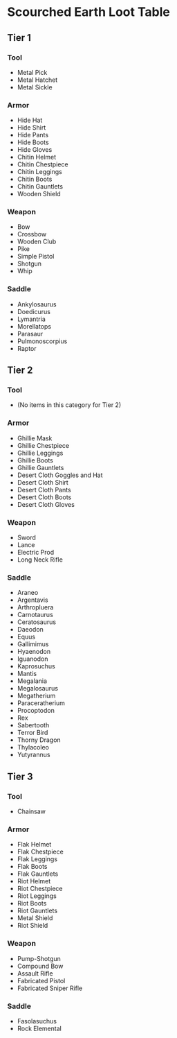 # Scourched Earth Loot Table

## Tier 1

### Tool
- Metal Pick
- Metal Hatchet
- Metal Sickle

### Armor
- Hide Hat
- Hide Shirt
- Hide Pants
- Hide Boots
- Hide Gloves
- Chitin Helmet
- Chitin Chestpiece
- Chitin Leggings
- Chitin Boots
- Chitin Gauntlets
- Wooden Shield

### Weapon
- Bow
- Crossbow
- Wooden Club
- Pike
- Simple Pistol
- Shotgun
- Whip

### Saddle
- Ankylosaurus
- Doedicurus
- Lymantria
- Morellatops
- Parasaur
- Pulmonoscorpius
- Raptor

## Tier 2

### Tool
- (No items in this category for Tier 2)

### Armor
- Ghillie Mask
- Ghillie Chestpiece
- Ghillie Leggings
- Ghillie Boots
- Ghillie Gauntlets
- Desert Cloth Goggles and Hat
- Desert Cloth Shirt
- Desert Cloth Pants
- Desert Cloth Boots
- Desert Cloth Gloves

### Weapon
- Sword
- Lance
- Electric Prod
- Long Neck Rifle

### Saddle
- Araneo
- Argentavis
- Arthropluera
- Carnotaurus
- Ceratosaurus
- Daeodon
- Equus
- Gallimimus
- Hyaenodon
- Iguanodon
- Kaprosuchus
- Mantis
- Megalania
- Megalosaurus
- Megatherium
- Paraceratherium
- Procoptodon
- Rex
- Sabertooth
- Terror Bird
- Thorny Dragon
- Thylacoleo
- Yutyrannus

## Tier 3

### Tool
- Chainsaw

### Armor
- Flak Helmet
- Flak Chestpiece
- Flak Leggings
- Flak Boots
- Flak Gauntlets
- Riot Helmet
- Riot Chestpiece
- Riot Leggings
- Riot Boots
- Riot Gauntlets
- Metal Shield
- Riot Shield

### Weapon
- Pump-Shotgun
- Compound Bow
- Assault Rifle
- Fabricated Pistol
- Fabricated Sniper Rifle

### Saddle
- Fasolasuchus
- Rock Elemental
